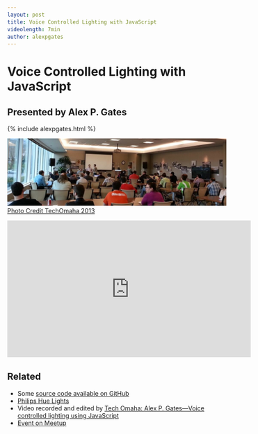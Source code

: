 ```yaml
---
layout: post
title: Voice Controlled Lighting with JavaScript
videolength: 7min
author: alexpgates
---
```


# Voice Controlled Lighting with JavaScript

## Presented by Alex P. Gates

{% include alexpgates.html %}

![NebraskaJS at Blue Cross Blue Shield](/img/talks/grunt.jpg)
[Photo Credit TechOmaha 2013](https://twitter.com/techomaha/status/331916121324261377)

<div class="fluid-width-video-wrapper"><iframe width="560" height="315" src="http://www.youtube.com/embed/wsFSLDluypk" frameborder="0" allowfullscreen></iframe></div>

## Related

* Some [source code available on GitHub](https://github.com/alexpgates/phpHue)
* [Philips Hue Lights](http://www.meethue.com/)
* Video recorded and edited by [Tech Omaha: Alex P. Gates—Voice controlled lighting using JavaScript](http://techomaha.com/2013/05/alex-p-gates-voice-controlled-lighting-using-javascript/)
* [Event on Meetup](http://www.meetup.com/nebraskajs/events/97824442/)